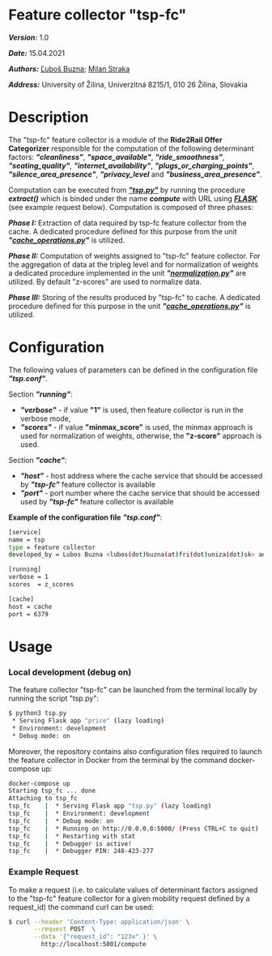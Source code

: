 # Feature collector "tsp-fc"
***Version:*** 1.0

***Date:*** 15.04.2021

***Authors:***  [Ľuboš Buzna](https://github.com/lubos31262); [Milan Straka](https://github.com/bioticek)

***Address:*** University of Žilina, Univerzitná 8215/1, 010 26 Žilina, Slovakia
# Description 

The "tsp-fc" feature collector is  a module of the **Ride2Rail Offer Categorizer** responsible for the computation of the following determinant factors: ***"cleanliness"***, ***"space_available"***, ***"ride_smoothness"***, ***"seating_quality"***, ***"internet_availability"***, ***"plugs_or_charging_points"***, ***"silence_area_presence"***, ***"privacy_level*** and ***"business_area_presence"***. 

Computation can be executed from ***["tsp.py"](https://github.com/Ride2Rail/tsp-fc/blob/main/tsp.py)*** by running the procedure ***extract()*** which is binded under the name ***compute*** with URL using ***[FLASK](https://flask.palletsprojects.com)*** (see example request below). Computation is composed of three phases:

***Phase I:***   Extraction of data required by tsp-fc feature collector from the cache. A dedicated procedure defined for
            this purpose from the unit ***"[cache_operations.py](https://github.com/Ride2Rail/r2r-offer-utils/wiki/cache_operations.py)"*** is utilized.

***Phase II:*** Computation of weights assigned to "tsp-fc" feature collector. For the aggregation of data at the tripleg level and for
            normalization of weights a dedicated procedure implemented in the unit ***"[normalization.py](https://github.com/Ride2Rail/r2r-offer-utils/wiki/normalization.py)"*** are utilized. By default "z-scores" are used to normalize data.


***Phase III:*** Storing of the results produced by "tsp-fc" to cache. A dedicated procedure defined for
            this purpose in the unit ***"[cache_operations.py](https://github.com/Ride2Rail/r2r-offer-utils/wiki/cache_operations.py)"*** is utilized.

# Configuration

The following values of parameters can be defined in the configuration file ***"tsp.conf"***.

Section ***"running"***:
- ***"verbose"*** - if value __"1"__ is used, then feature collector is run in the verbose mode,
- ***"scores"*** - if  value __"minmax_score"__ is used, the minmax approach is used for normalization of weights, otherwise, the __"z-score"__ approach is used. 

Section ***"cache"***: 
- ***"host"*** - host address where the cache service that should be accessed by ***"tsp-fc"*** feature collector is available
- ***"port"*** - port number where the cache service that should be accessed used by ***"tsp-fc"*** feature collector is available

**Example of the configuration file** ***"tsp.conf"***:
```bash
[service]
name = tsp
type = feature collector
developed_by = Lubos Buzna <lubos(dot)buzna(at)fri(dot)uniza(dot)sk> and Milan Straka<milan(dot)straka(at)fri(dot)uniza(dot)sk>

[running]
verbose = 1
scores  = z_scores

[cache]
host = cache
port = 6379
```

# Usage
### Local development (debug on)

The feature collector "tsp-fc" can be launched from the terminal locally by running the script "tsp.py":

```bash
$ python3 tsp.py
 * Serving Flask app "price" (lazy loading)
 * Environment: development
 * Debug mode: on
```
Moreover, the repository contains also configuration files required to launch the feature collector in Docker from the terminal by the command docker-compose up:


```bash
docker-compose up
Starting tsp_fc ... done
Attaching to tsp_fc
tsp_fc    |  * Serving Flask app "tsp.py" (lazy loading)
tsp_fc    |  * Environment: development
tsp_fc    |  * Debug mode: on
tsp_fc    |  * Running on http://0.0.0.0:5000/ (Press CTRL+C to quit)
tsp_fc    |  * Restarting with stat
tsp_fc    |  * Debugger is active!
tsp_fc    |  * Debugger PIN: 248-423-277
```
### Example Request

To make a request (i.e. to calculate values of determinant factors assigned to the "tsp-fc" feature collector for a given mobility request defined by a request_id) the command curl can be used:
```bash
$ curl --header 'Content-Type: application/json' \
       --request POST  \
       --data '{"request_id": "123x" }' \
         http://localhost:5001/compute
```